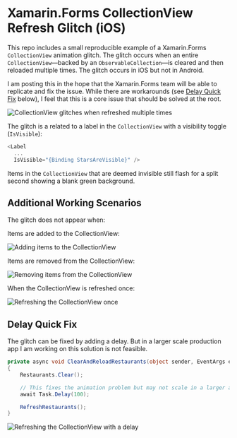 # Xamarin.Forms CollectionView Refresh Glitch (iOS)

This repo includes a small reproducible example of a Xamarin.Forms `CollectionView` animation glitch. The glitch occurs when an entire `CollectionView`—backed by an `ObservableCollection`—is cleared and then reloaded multiple times. The glitch occurs in iOS but not in Android.

I am posting this in the hope that the Xamarin.Forms team will be able to replicate and fix the issue. While there are workarounds (see [Delay Quick Fix](#delay-quick-fix) below), I feel that this is a core issue that should be solved at the root.

![CollectionView glitches when refreshed multiple times](screen-recordings/refresh-multiple-times-v2.gif)

The glitch is a related to a label in the `CollectionView` with a visibility toggle (`IsVisible`):

```c#
<Label
  ...
  IsVisible="{Binding StarsAreVisible}" />
```

Items in the `CollectionView` that are deemed invisible still flash for a split second showing a blank green background.

## Additional Working Scenarios

The glitch does not appear when:

Items are added to the CollectionView:

![Adding items to the CollectionView](screen-recordings/add-items.gif)

Items are removed from the CollectionView:

![Removing items from the CollectionView](screen-recordings/remove-items.gif)

When the CollectionView is refreshed once:

![Refreshing the CollectionView once](screen-recordings/refresh-once.gif)

## Delay Quick Fix

The glitch can be fixed by adding a delay. But in a larger scale production app I am working on this solution is not feasible.

```c#
private async void ClearAndReloadRestaurants(object sender, EventArgs e)
{
    Restaurants.Clear();

    // This fixes the animation problem but may not scale in a larger app
    await Task.Delay(100);

    RefreshRestaurants();
}
```

![Refreshing the CollectionView with a delay](screen-recordings/refresh-with-delay.gif)

